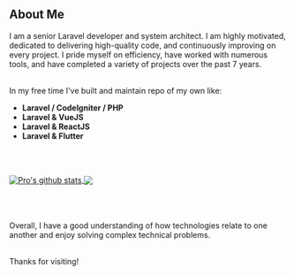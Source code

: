
<h2>About Me</h2>
<p>I am a senior Laravel developer and system architect. I am highly motivated, dedicated to delivering high-quality code, and continuously improving on every project. 
I pride myself on efficiency, have worked with numerous tools, and have completed a variety of projects over the past 7 years.<br><br>

In my free time I've built and maintain repo of my own like:

- <strong>Laravel / CodeIgniter / PHP </strong><br>
- <strong>Laravel & VueJS</strong><br>
- <strong>Laravel & ReactJS</strong><br>
- <strong>Laravel & Flutter</strong><br></p><br><br>

<a href="https://github.com/pro-laravel?tab=repositories">
<img align="center" src="https://github-readme-stats.vercel.app/api?username=pro-laravel&show_icons=true&include_all_commits=true&theme=material-palenight" alt="Pro's github stats" />
</a>
<a href="https://github.com/pro-laravel/">
  <!-- Change the `github-readme-stats.vercel.app` to `github-readme-stats.vercel.app`  -->
<img align="center" src="https://github-readme-stats.vercel.app/api/top-langs/?username=pro-laravel&layout=compact&theme=material-palenight" />
</a><br><br><br><br>

<p>Overall, I have a good understanding of how technologies relate to one another and enjoy solving complex technical problems.</p><br>
Thanks for visiting!


